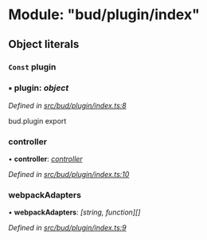 # Module: "bud/plugin/index"

## Object literals

### `Const` plugin

### ▪ **plugin**: *object*

*Defined in [src/bud/plugin/index.ts:8](https://github.com/roots/bud-support/blob/bd00b72/src/bud/plugin/index.ts#L8)*

bud.plugin export

###  controller

• **controller**: *[controller](_bud_plugin_controller_.md#const-controller)*

*Defined in [src/bud/plugin/index.ts:10](https://github.com/roots/bud-support/blob/bd00b72/src/bud/plugin/index.ts#L10)*

###  webpackAdapters

• **webpackAdapters**: *[string, function][]*

*Defined in [src/bud/plugin/index.ts:9](https://github.com/roots/bud-support/blob/bd00b72/src/bud/plugin/index.ts#L9)*
